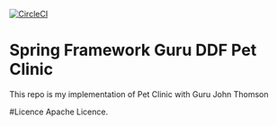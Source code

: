 
[![CircleCI](https://circleci.com/gh/KoudjaDany/sfg-pet-clinic/tree/master.svg?style=svg)](https://circleci.com/gh/KoudjaDany/sfg-pet-clinic/tree/master)
# Spring Framework Guru DDF Pet Clinic


This repo is my implementation of Pet Clinic with Guru John Thomson

#Licence
Apache Licence.